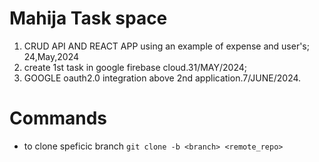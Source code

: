 # Mahija Task space
1. CRUD API AND REACT APP using an example of expense and user's; 24,May,2024
2. create 1st task in google firebase cloud.31/MAY/2024;
3. GOOGLE oauth2.0 integration above 2nd application.7/JUNE/2024.


# Commands 
- to clone speficic branch
 `git clone -b <branch> <remote_repo>`